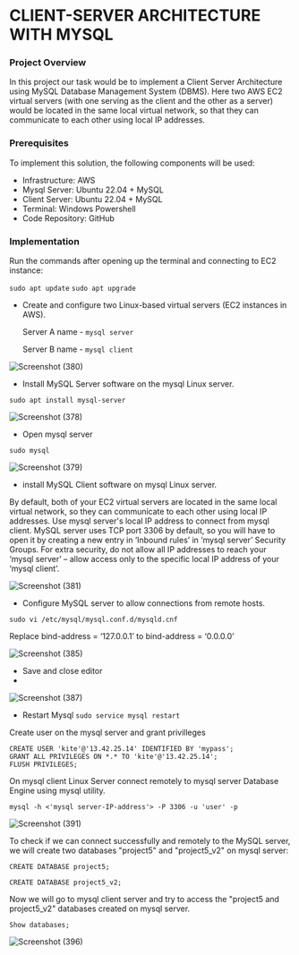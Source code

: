 # CLIENT-SERVER ARCHITECTURE WITH MYSQL
### Project Overview
In this project our task would be to implement a Client Server Architecture using MySQL Database Management System (DBMS).
Here two AWS EC2 virtual servers (with one serving as the client and the other as a  server) would be located in the same local virtual network, so that they can communicate to each other using local IP addresses.

### Prerequisites
To implement this  solution, the following components will be used:
- Infrastructure: AWS
- Mysql Server: Ubuntu 22.04 + MySQL
- Client Server: Ubuntu 22.04 + MySQL
- Terminal: Windows Powershell
- Code Repository: GitHub 

### Implementation
Run the commands after opening up the terminal and connecting to EC2 instance:

`sudo apt update`
`sudo apt upgrade`

* Create and configure two Linux-based virtual servers (EC2 instances in AWS).

   Server A name - `mysql server`

   Server B name - `mysql client`
  
![Screenshot (380)](https://github.com/ettebaDwop/dareyProject5/assets/7973831/381ddf79-4da9-469b-8418-7f41b456914a)



* Install MySQL Server software on the mysql Linux server.

`sudo apt install mysql-server`

  ![Screenshot (378)](https://github.com/ettebaDwop/dareyProject5/assets/7973831/85a0b77b-a67a-4e77-8cb9-2a930a22d7f9)

 - Open mysql server
   
`sudo mysql`      

![Screenshot (379)](https://github.com/ettebaDwop/dareyProject5/assets/7973831/92172f0c-eb03-4ade-bd2c-4258c12c17be)
  
* install MySQL Client software on mysql Linux server.

  

By default, both of your EC2 virtual servers are located in the same local virtual network, so they can communicate to each other using local IP addresses. Use mysql server's local IP address to connect from mysql client. MySQL server uses TCP port 3306 by default, so you will have to open it by creating a new entry in ‘Inbound rules’ in ‘mysql server’ Security Groups. For extra security, do not allow all IP addresses to reach your ‘mysql server’ – allow access only to the specific local IP address of your ‘mysql client’.

![Screenshot (381)](https://github.com/ettebaDwop/dareyProject5/assets/7973831/cd34b7a4-e7b6-43a0-b875-c7f7c07af5f8)

* Configure MySQL server to allow connections from remote hosts.

`sudo vi /etc/mysql/mysql.conf.d/mysqld.cnf`

Replace bind-address  = ‘127.0.0.1’ to bind-address = ‘0.0.0.0’

![Screenshot (385)](https://github.com/ettebaDwop/dareyProject5/assets/7973831/d58a6087-b62b-4c56-b380-eaf9fee4a3b5)

- Save and close editor
- 
![Screenshot (387)](https://github.com/ettebaDwop/dareyProject5/assets/7973831/808ff608-87f6-4670-8a59-175c317c3feb)

- Restart Mysql 
  `sudo service mysql restart`

Create user on the mysql server and grant privilleges
```
CREATE USER 'kite'@'13.42.25.14' IDENTIFIED BY 'mypass';
GRANT ALL PRIVILEGES ON *.* TO 'kite'@'13.42.25.14';
FLUSH PRIVILEGES;
```

On mysql client Linux Server connect remotely to mysql server Database Engine using mysql utility.

 `mysql -h <'mysql server-IP-address'> -P 3306 -u 'user' -p`

 ![Screenshot (391)](https://github.com/ettebaDwop/dareyProject5/assets/7973831/977d6526-7a48-40a9-b07d-2e075493b8f7)

To check if we can connect successfully and remotely to the  MySQL server, we will  create two  databases "project5" and "project5_v2" on mysql server:

 `CREATE DATABASE project5;` 
 
`CREATE DATABASE project5_v2;`

Now we will go to mysql client server and try to access the "project5 and project5_v2"  databases created on mysql server.

`Show databases;`

![Screenshot (396)](https://github.com/ettebaDwop/dareyProject5/assets/7973831/25061a37-eb65-405b-8dad-1efb3395c578)





